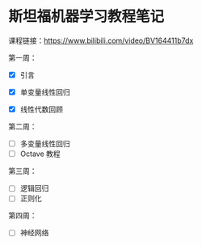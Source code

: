 # 斯坦福机器学习教程笔记

课程链接：https://www.bilibili.com/video/BV164411b7dx

第一周：

- [x] 引言

- [x] 单变量线性回归
- [x] 线性代数回顾

第二周：

- [ ] 多变量线性回归
- [ ] Octave 教程

第三周：

- [ ] 逻辑回归
- [ ] 正则化

第四周：

- [ ] 神经网络